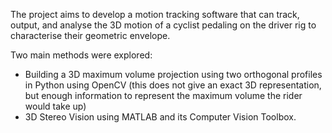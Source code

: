 The project aims to develop a motion tracking software that can track, output, and analyse the 3D motion of a cyclist pedaling on the driver rig to characterise their geometric envelope.

Two main methods were explored: 
- Building a 3D maximum volume projection using two orthogonal profiles in Python using OpenCV (this does not give an exact 3D representation, but enough information to represent the maximum volume the rider would take up)
- 3D Stereo Vision using MATLAB and its Computer Vision Toolbox.
